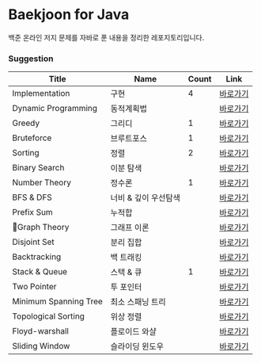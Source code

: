 # Baekjoon for Java

백준 온라인 저지 문제를 자바로 푼 내용을 정리한 레포지토리입니다.


### Suggestion

| Title                 | Name                 | Count | Link                                                                                    |
| --------------------- | -------------------- | ----- | --------------------------------------------------------------------------------------- |
| Implementation        | 구현                 | 4     | [바로가기](https://github.com/sgn07124/Algorithm/blob/main/Implementation)      |
| Dynamic Programming   | 동적계획법           |     | [바로가기](https://github.com/sgn07124/Algorithm/tree/main/Dynamic%20Programming)  |
| Greedy                | 그리디               | 1     | [바로가기](https://github.com/sgn07124/Algorithm/tree/main/Greedy)              |
| Bruteforce            | 브루트포스           | 1     | [바로가기](https://github.com/sgn07124/Algorithm/blob/main/Bruteforce)          |
| Sorting               | 정렬                 | 2     | [바로가기](https://github.com/sgn07124/Algorithm/tree/main/Sorting)             |
| Binary Search         | 이분 탐색            |      | [바로가기](https://github.com/sgn07124/Algorithm/tree/main/Binary%20Search)        |
| Number Theory        | 정수론      | 1     | [바로가기](https://github.com/sgn07124/Algorithm/tree/main/Number%20Theory)       |
| BFS & DFS             | 너비 & 깊이 우선탐색 |     | [바로가기](https://github.com/sgn07124/Algorithm/tree/main/BFS%20%26%20DFS)              |
| Prefix Sum            | 누적합               |      | [바로가기](https://github.com/sgn07124/Algorithm/tree/main/Prefix%20Sum)           |
| Graph Theory              | 그래프 이론           |      | [바로가기](https://github.com/sgn07124/Algorithm/tree/main/Graph%20Theory)            |
| Disjoint Set          | 분리 집합            |      | [바로가기](https://github.com/sgn07124/Algorithm/tree/main/Disjoint%20Set)         |
| Backtracking          | 백 트래킹            |      | [바로가기](https://github.com/sgn07124/Algorithm/tree/main/Backtracking)        |
| Stack & Queue         | 스택 & 큐            | 1     | [바로가기](https://github.com/sgn07124/Algorithm/tree/main/Stack%20&%20Queue)          |
| Two Pointer           | 투 포인터            |      | [바로가기](https://github.com/sgn07124/Algorithm/tree/main/Two%20Pointer)          |
| Minimum Spanning Tree | 최소 스패닝 트리     |      | [바로가기](https://github.com/sgn07124/Algorithm/tree/main/Minimum%20Spanning%20Tree) |
| Topological Sorting   | 위상 정렬            |      | [바로가기](https://github.com/sgn07124/Algorithm/tree/main/Topological%20Sorting)  |
| Floyd-warshall        | 플로이드 와샬        |      | [바로가기](https://github.com/sgn07124/Algorithm/tree/main/Floyd-warshall)       |
| Sliding Window        | 슬라이딩 윈도우      |      | [바로가기](https://github.com/sgn07124/Algorithm/tree/main/Sliding%20Window)       |
